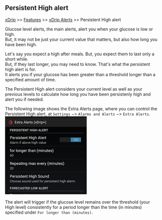 ## Persistent High alert
[xDrip](../../README.md) >> [Features](../Features_page.md) >> [xDrip Alerts](../Alerts_page.md) >> Persistent High alert  
  
Glucose level alerts, the main alerts, alert you when your glucose is low or high.  
But, it may not be just your current value that matters, but also how long you have been high.  
  
Let's say you expect a high after meals.  But, you expect them to last only a short while.  
But, if they last longer, you may need to know.  That's what the persistent high alert is for.  
It alerts you if your glucose has been greater than a threshold longer than a specified amount of time.  
  
The Persistent High alert considers your current level as well as your previous levels to calculate how long you have been persistenly high and alert you if needed.  
  
The following image shows the Extra Alerts page, where you can control the Persistent High alert, at `Settings` &#8722;> `Alarms and Alerts` &#8722;> `Extra Alerts`.  
![](./images/PersistentHigh.png)  
  
The alert will trigger if the glucose level remains over the threshold (your High level) consistently for a period longer than the time (in minutes) specified under `For longer than (minutes)`.  
  
  
